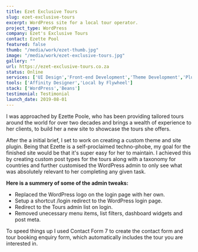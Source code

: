 ```yaml
---
title: Ezet Exclusive Tours
slug: ezet-exclusive-tours
excerpt: WordPress site for a local tour operator.
project_type: WordPress
company: Ezet's Exclusive Tours
contact: Ezette Pool
featured: false
thumb: "/media/work/ezet-thumb.jpg"
image: "/media/work/ezet-exclusive-tours.jpg"
gallery: ""
url: https://ezet-exclusive-tours.co.za
status: Online
services: ['UI Design','Front-end Development','Theme Development','Plugin Development']
tools: ['Affinity Designer','Local by Flywheel']
stack: ['WordPress','Beans']
testimonial: Testimonial
launch_date: 2019-08-01
---
```

I was approached by Ezette Poole, who has been providing tailored tours around the world for over two decades and brings a wealth of experience to her clients, to build her a new site to showcase the tours she offers.

After the a initial brief, I set to work on creating a custom theme and site plugin. Being that Ezette is a self-proclaimed techno-phobe, my goal for the finished site would be that it's super easy for her to maintain. I achieved this by creating custom post types for the tours along with a taxonomy for countries and further customised the WordPress admin to only see what was absolutely relevant to her completing any given task.

**Here is a summery of some of the admin tweaks:**

- Replaced the WordPress logo on the login page with her own.
- Setup a shortcut /login redirect to the WordPress login page.
- Redirect to the Tours admin list on login.
- Removed unecessary menu items, list filters, dashboard widgets and post meta.

To speed things up I used Contact Form 7 to create the contact form and tour booking enquiry form, which automatically includes the tour you are interested in.